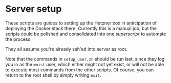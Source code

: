 # Server setup

These scripts are guides to setting up the Hetzner box in anticipation of deploying the Docker stack there. Currently this is a manual job, but the scripts could be polished and consolidated into one _superscript_ to automate the process.

They all assume you're already ssh'ed into server as root.

Note that the commands in `setup_user.sh` should be run last, since they log you in as the `mnist` user, which either might not yet exist, or will not be able to execute most commands from the other scripts. Of course, you can return to the root shell by simply writing `exit`.
